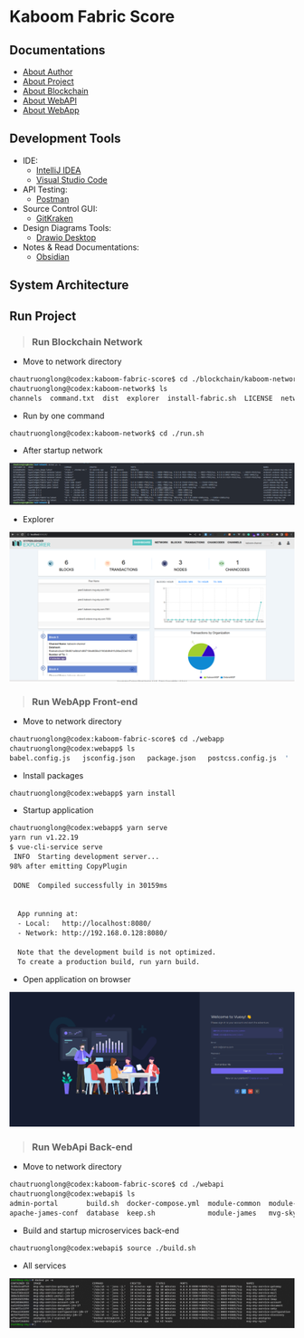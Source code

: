 # Kaboom Fabric Score

## Documentations

- [About Author](documentations/kaboom-fabric-score/author.md)
- [About Project](documentations/kaboom-fabric-score/project-information.md)
- [About Blockchain](documentations/kaboom-fabric-score/blockchain-kaboom-fabric-score.md)
- [About WebAPI](documentations/kaboom-fabric-score/webapi-kaboom-fabric-score.md)
- [About WebApp](documentations/kaboom-fabric-score/webapp-kaboom-fabric-sorce.md)

## Development Tools

- IDE:
  - [IntelliJ IDEA](https://www.jetbrains.com/idea/download/#section=linux)
  - [Visual Studio Code](https://code.visualstudio.com/download)
- API Testing:
  - [Postman](https://www.postman.com/downloads/)
- Source Control GUI:
  - [GitKraken](https://www.gitkraken.com/)
- Design Diagrams Tools:
  - [Drawio Desktop](https://github.com/jgraph/drawio-desktop)
- Notes & Read Documentations:
  - [Obsidian](https://obsidian.md/download)

## System Architecture

## Run Project

> ### Run Blockchain Network

- Move to network directory

```bash
chautruonglong@codex:kaboom-fabric-score$ cd ./blockchain/kaboom-network
chautruonglong@codex:kaboom-network$ ls
channels  command.txt  dist  explorer  install-fabric.sh  LICENSE  network.png  network.sh  organizations  run.sh  scripts
```

- Run by one command

```bash
chautruonglong@codex:kaboom-network$ cd ./run.sh
```

- After startup network

![Network](./documentations/images/network.png)

- Explorer

![Network](./documentations/images/explorer.png)

> ### Run WebApp Front-end

- Move to network directory

```bash
chautruonglong@codex:kaboom-fabric-score$ cd ./webapp
chautruonglong@codex:webapp$ ls
babel.config.js   jsconfig.json   package.json   postcss.config.js  ' .prettierignore'   public   src   themeConfig.js   vue.config.js   yarn.lock
```

- Install packages

```bash
chautruonglong@codex:webapp$ yarn install
```

- Startup application

```bash
chautruonglong@codex:webapp$ yarn serve
yarn run v1.22.19
$ vue-cli-service serve
 INFO  Starting development server...
98% after emitting CopyPlugin

 DONE  Compiled successfully in 30159ms                                                                                                                                                                                                           10:04:42 PM


  App running at:
  - Local:   http://localhost:8080/ 
  - Network: http://192.168.0.128:8080/

  Note that the development build is not optimized.
  To create a production build, run yarn build.
```

- Open application on browser

![WebApp](./documentations/images/webapp.png)

> ### Run WebApi Back-end

- Move to network directory

```bash
chautruonglong@codex:kaboom-fabric-score$ cd ./webapi
chautruonglong@codex:webapi$ ls
admin-portal       build.sh  docker-compose.yml  module-common  module-repository    mvnw        nginx-ssl.conf  README.md        service-blockchain      service-chat           service-discovery  service-gateway  service-mail  settings.xml  systemd
apache-james-conf  database  keep.sh             module-james   mvg-sky-backend.iml  nginx.conf  pom.xml         service-account  service-blockchain.iml  service-configuration  service-document   service-imap     service-smtp  ssl-gen.sh    target
```

- Build and startup microservices back-end

```bash
chautruonglong@codex:webapi$ source ./build.sh
```

- All services

![WebApp](./documentations/images/webapi.png)
